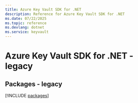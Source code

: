 ```yaml
---
title: Azure Key Vault SDK for .NET
description: Reference for Azure Key Vault SDK for .NET
ms.date: 07/22/2025
ms.topic: reference
ms.devlang: dotnet
ms.service: keyvault
---
```

# Azure Key Vault SDK for .NET - legacy
## Packages - legacy
[!INCLUDE [packages](key-vault-index.md)]